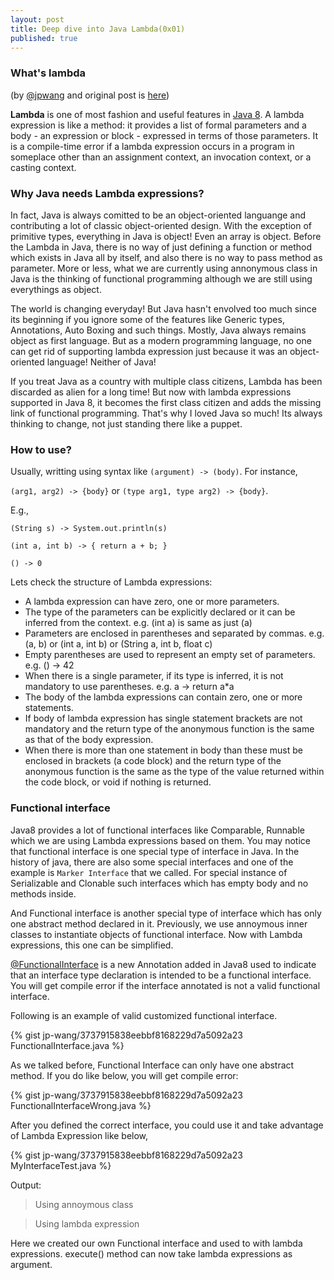 ```yaml
---
layout: post
title: Deep dive into Java Lambda(0x01)
published: true
---
```


### What's lambda

(by [@jpwang](https://github.com/jp-wang) and original post is [here](https://github.com/jp-wang/jp-wang.github.io/blob/master/_posts/2016-08-01-deep-into-lambda.md))

**Lambda** is one of most fashion and useful features in [Java 8](http://docs.oracle.com/javase/specs/jls/se8/html/jls-15.html#jls-15.27). A lambda expression is like a method: it provides a list of formal parameters and a body - an expression or block - expressed in terms of those parameters. It is a compile-time error if a lambda expression occurs in a program in someplace other than an assignment context, an invocation context, or a casting context.

### Why Java needs Lambda expressions?

In fact, Java is always comitted to be an object-oriented languange and contributing a lot of classic object-oriented design. With the exception of primitive types, everything in Java is object! Even an array is object. Before the Lambda in Java, there is no way of just defining a function or method which exists in Java all by itself, and also there is no way to pass method as parameter. More or less, what we are currently using annonymous class in Java is the thinking of functional programming although we are still using everythings as object. 

The world is changing everyday! But Java hasn't envolved too much since its beginning if you ignore some of the features like Generic types, Annotations, Auto Boxing and such things. Mostly, Java always remains object as first language. But as a modern programming language, no one can get rid of supporting lambda expression just because it was an object-oriented language! Neither of Java!

If you treat Java as a country with multiple class citizens, Lambda has been discarded as alien for a long time! But now with lambda expressions supported in Java 8, it becomes the first class citizen and adds the missing link of functional programming. That's why I loved Java so much! Its always thinking to change, not just standing there like a puppet.

### How to use?

Usually, writting using syntax like `(argument) -> (body)`. For instance,

`(arg1, arg2) -> {body}` or
`(type arg1, type arg2) -> {body}`.

E.g.,

`(String s) -> System.out.println(s)`

`(int a, int b) -> { return a + b; }`

`() -> 0`

Lets check the structure of Lambda expressions:

* A lambda expression can have zero, one or more parameters.
* The type of the parameters can be explicitly declared or it can be inferred from the context. e.g. (int a) is same as just (a)
* Parameters are enclosed in parentheses and separated by commas. e.g. (a, b) or (int a, int b) or (String a, int b, float c)
* Empty parentheses are used to represent an empty set of parameters. e.g. () -> 42
* When there is a single parameter, if its type is inferred, it is not mandatory to use parentheses. e.g. a -> return a*a
* The body of the lambda expressions can contain zero, one or more statements.
* If body of lambda expression has single statement brackets are not mandatory and the return type of the anonymous function is the same as that of the body expression.
* When there is more than one statement in body than these must be enclosed in brackets (a code block) and the return type of the anonymous function is the same as the type of the value returned within the code block, or void if nothing is returned.

### Functional interface

Java8 provides a lot of functional interfaces like Comparable, Runnable which we are using Lambda expressions based on them. You may notice that functional interface is one special type of interface in Java. In the history of java, there are also some special interfaces and one of the example is `Marker Interface` that we called. For special instance of Serializable and Clonable such interfaces which has empty body and no methods inside.

And Functional interface is another special type of interface which has only one abstract method declared in it. Previously, we use annoymous inner classes to instantiate objects of functional interface. Now with Lambda expressions, this one can be simplified.

[@FunctionalInterface](https://docs.oracle.com/javase/8/docs/api/java/lang/FunctionalInterface.html) is a new Annotation added in Java8 used to indicate that an interface type declaration is intended to be a functional interface. You will get compile error if the interface annotated is not a valid functional interface.

Following is an example of valid customized functional interface.

{% gist jp-wang/3737915838eebbf8168229d7a5092a23 FunctionalInterface.java %}

As we talked before, Functional Interface can only have one abstract method. If you do like below, you will get compile error:

{% gist jp-wang/3737915838eebbf8168229d7a5092a23 FunctionalInterfaceWrong.java %}

After you defined the correct interface, you could use it and take advantage of Lambda Expression like below,

{% gist jp-wang/3737915838eebbf8168229d7a5092a23 MyInterfaceTest.java %}

Output:

> Using annoymous class

> Using lambda expression

Here we created our own Functional interface and used to with lambda expressions. execute() method can now take lambda expressions as argument.
